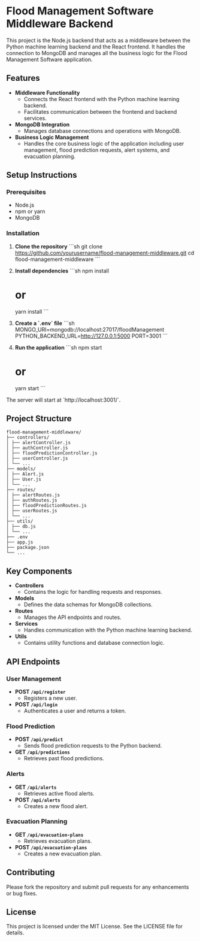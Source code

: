 # Flood Management Software Middleware Backend

This project is the Node.js backend that acts as a middleware between the Python machine learning backend and the React frontend. It handles the connection to MongoDB and manages all the business logic for the Flood Management Software application.

## Features

- **Middleware Functionality**
  - Connects the React frontend with the Python machine learning backend.
  - Facilitates communication between the frontend and backend services.
- **MongoDB Integration**
  - Manages database connections and operations with MongoDB.
- **Business Logic Management**
  - Handles the core business logic of the application including user management, flood prediction requests, alert systems, and evacuation planning.

## Setup Instructions

### Prerequisites

- Node.js
- npm or yarn
- MongoDB

### Installation

1. **Clone the repository**
   \`\`\`sh
   git clone https://github.com/yourusername/flood-management-middleware.git
   cd flood-management-middleware
   \`\`\`

2. **Install dependencies**
   \`\`\`sh
   npm install

   # or

   yarn install
   \`\`\`

3. **Create a \`.env\` file**
   \`\`\`sh
   MONGO_URI=mongodb://localhost:27017/floodManagement
   PYTHON_BACKEND_URL=http://127.0.0.1:5000
   PORT=3001
   \`\`\`

4. **Run the application**
   \`\`\`sh
   npm start
   # or
   yarn start
   \`\`\`

The server will start at \`http://localhost:3001/\`.

## Project Structure

```
flood-management-middleware/
├── controllers/
│ ├── alertController.js
│ ├── authController.js
│ ├── floodPredictionController.js
│ ├── userController.js
│ └── ...
├── models/
│ ├── Alert.js
│ ├── User.js
│ └── ...
├── routes/
│ ├── alertRoutes.js
│ ├── authRoutes.js
│ ├── floodPredictionRoutes.js
│ ├── userRoutes.js
│ └── ...
├── utils/
│ ├── db.js
│ └── ...
├── .env
├── app.js
├── package.json
└── ...
```

## Key Components

- **Controllers**
  - Contains the logic for handling requests and responses.
- **Models**
  - Defines the data schemas for MongoDB collections.
- **Routes**
  - Manages the API endpoints and routes.
- **Services**
  - Handles communication with the Python machine learning backend.
- **Utils**
  - Contains utility functions and database connection logic.

## API Endpoints

### User Management

- **POST `/api/register`**
  - Registers a new user.
- **POST `/api/login`**
  - Authenticates a user and returns a token.

### Flood Prediction

- **POST `/api/predict`**
  - Sends flood prediction requests to the Python backend.
- **GET `/api/predictions`**
  - Retrieves past flood predictions.

### Alerts

- **GET `/api/alerts`**
  - Retrieves active flood alerts.
- **POST `/api/alerts`**
  - Creates a new flood alert.

### Evacuation Planning

- **GET `/api/evacuation-plans`**
  - Retrieves evacuation plans.
- **POST `/api/evacuation-plans`**
  - Creates a new evacuation plan.

## Contributing

Please fork the repository and submit pull requests for any enhancements or bug fixes.

## License

This project is licensed under the MIT License. See the LICENSE file for details.
